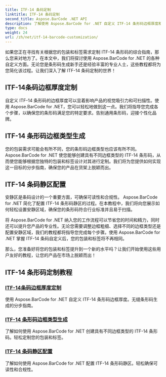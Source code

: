 ```yaml
---
title: ITF-14 条码定制
linktitle: ITF-14 条码定制
second_title: Aspose.BarCode .NET API
description: 了解使用 Aspose.BarCode for .NET 自定义 ITF-14 条形码边框厚度和类型。轻松优化您的包装和标签。
type: docs
weight: 24
url: /zh/net/itf-14-barcode-customization/
---
```

如果您正在寻找有关根据您的包装和标签需求定制 ITF-14 条形码的综合指南，那么您来对地方了。在本文中，我们将探讨使用 Aspose.BarCode for .NET 的各种自定义方面。无论您是条形码生成新手还是经验丰富的专业人士，这些教程都将为您简化该过程。让我们深入了解 ITF-14 条码定制的世界！

## ITF-14条码边框厚度定制
自定义 ITF-14 条形码的边框厚度可以显着影响产品的视觉吸引力和可扫描性。使用 Aspose.BarCode for .NET，您可以轻松地做到这一点。我们将指导您完成各个步骤，以确保您的条形码满足您的特定要求。告别通用条形码，迎接个性化品牌。

## ITF-14 条形码边框类型生成
您的包装需求可能会有所不同，您的条形码边框类型也应该有所不同。 Aspose.BarCode for .NET 使您能够创建具有不同边框类型的 ITF-14 条形码，从而使您能够根据您独特的包装和标签设计对其进行定制。我们将为您提供如何实现这一目标的分步指南，确保您的产品在货架上脱颖而出。

## ITF-14 条码静区配置
安静区是条码设计的一个重要方面，可确保可读性和合规性。 Aspose.BarCode for .NET 简化了配置 ITF-14 条形码静区的过程。在本教程中，我们将向您展示如何轻松设置安静区域，确保您的条形码符合行业标准并且易于扫描。

将 Aspose.BarCode for .NET 纳入您的工作流程可以节省您的时间和精力，同时还可以提升您产品的专业性。无论您需要调整边框粗细、选择不同的边框类型还是配置安静区域，我们的教程都将指导您完成每个步骤。使用 Aspose.BarCode for .NET 掌握 ITF-14 条码自定义后，您的包装和标签将不再相同。

那么，您准备好将您的包装和标签提升到一个新的水平吗？让我们开始使用这些用户友好的教程，让您的产品在市场上脱颖而出！
## ITF-14 条形码定制教程
### [ITF-14条码边框厚度定制](./itf-14-barcode-border-thickness-customization/)
使用 Aspose.BarCode for .NET 自定义 ITF-14 条形码边框厚度。无缝条形码生成的分步指南。
### [ITF-14 条形码边框类型生成](./itf-14-barcode-border-type-generation/)
了解如何使用 Aspose.BarCode for .NET 创建具有不同边框类型的 ITF-14 条形码。轻松定制您的包装和标签。
### [ITF-14 条码静区配置](./itf-14-barcode-quiet-zone-configuration/)
了解如何使用 Aspose.BarCode for .NET 配置 ITF-14 条形码静区。轻松确保可读性和合规性。